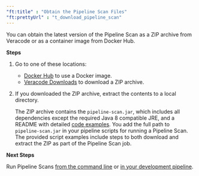 ```yaml
---
"ft:title" : "Obtain the Pipeline Scan Files"
"ft:prettyUrl" : "t_download_pipeline_scan"
---
```

You can obtain the latest version of the Pipeline Scan as a ZIP archive from Veracode or as a container image from Docker Hub.

<p font-size="13pt"><b>Steps</b></p>

1.  Go to one of these locations:

    - [Docker Hub](https://hub.docker.com/u/veracode) to use a Docker image.
    - [Veracode Downloads](https://downloads.veracode.com/securityscan/pipeline-scan-LATEST.zip) to download a ZIP archive.

2.  If you downloaded the ZIP archive, extract the contents to a local directory.

    The ZIP archive contains the `pipeline-scan.jar`, which includes all dependencies except the required Java 8 compatible JRE, and a README with detailed [code examples](05_r_pipeline_scan_examples.md). You add the full path to `pipeline-scan.jar` in your pipeline scripts for running a Pipeline Scan. The provided script examples include steps to both download and extract the ZIP as part of the Pipeline Scan job.

<p font-size="13pt"><b>Next Steps</b></p>

Run Pipeline Scans [from the command line](04_t_run_first_pipeline_scans_desktop.md) or [in your development pipeline](05_t_run_pipeline_scan.md).
